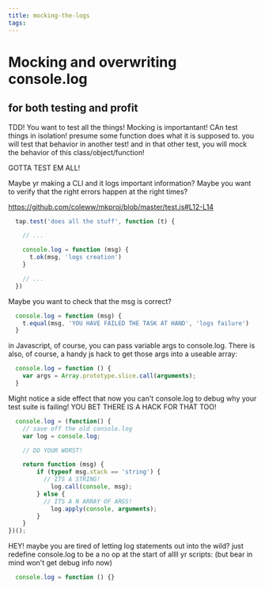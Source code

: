 ```yaml
---
title: mocking-the-logs
tags:
---
```


# Mocking and overwriting console.log 
## for both testing and profit

TDD! You want to test all the things! Mocking is importantant! CAn test things in isolation! presume some function does what it is supposed to. you will test that behavior in another test! and in that other test, you will mock the behavior of this class/object/function!

GOTTA TEST EM ALL!

Maybe yr making a CLI and it logs important information? Maybe you want to verify that the right errors happen at the right times? 


https://github.com/coleww/mkproj/blob/master/test.js#L12-L14

```javascript
  tap.test('does all the stuff', function (t) {

    // ...

    console.log = function (msg) {
      t.ok(msg, 'logs creation')
    }

    // ...
  })
```

Maybe you want to check that the msg is correct?

```javascript
  console.log = function (msg) {
    t.equal(msg, 'YOU HAVE FAILED THE TASK AT HAND', 'logs failure')
  }
```

in Javascript, of course, you can pass variable args to console.log. There is also, of course, a handy js hack to get those args into a useable array:

```javascript
  console.log = function () {
    var args = Array.prototype.slice.call(arguments);
  }
```

Might notice a side effect that now you can't console.log to debug why your test suite is failing!  YOU BET THERE IS A HACK FOR THAT TOO! 

```javascript
  console.log = (function() {
    // save off the old console.log
    var log = console.log;

    // DO YOUR WORST!

    return function (msg) {
        if (typeof msg.stack == 'string') {
          // ITS A STRING!
            log.call(console, msg);
        } else {
          // ITS A N ARRAY OF ARGS!
            log.apply(console, arguments);
        }
    }
})();
```

HEY! maybe you are tired of letting log statements out into the wild? just redefine console.log to be a no op at the start of allll yr scripts: (but bear in mind won't get debug info now)

```javascript
  console.log = function () {}
```


